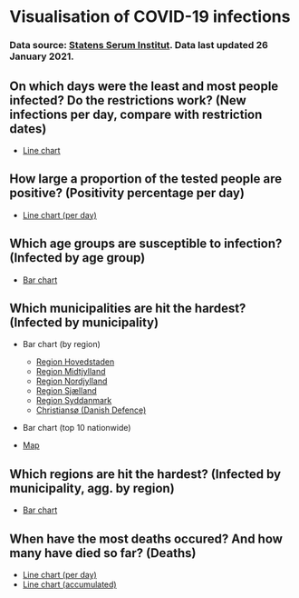 # Visualisation of COVID-19 infections

### Data source: [Statens Serum Institut](https://covid19.ssi.dk/overvagningsdata). Data last updated 26 January 2021.

## On which days were the least and most people infected? Do the restrictions work? (New infections per day, compare with restriction dates)

- [Line chart](Visualisations/cases_line_plot.html)

## How large a proportion of the tested people are positive? (Positivity percentage per day)

- [Line chart (per day)](Visualisations/positivity_percentage_line_plot.html)

## Which age groups are susceptible to infection? (Infected by age group)

- [Bar chart](Visualisations/age_cases_bar_plot.html)

## Which municipalities are hit the hardest? (Infected by municipality)

- Bar chart (by region)
	- [Region Hovedstaden](Visualisations/overall_incidence_bar_plot_Hovedstaden.html)
	- [Region Midtjylland](Visualisations/overall_incidence_bar_plot_Midtjylland.html)
	- [Region Nordjylland](Visualisations/overall_incidence_bar_plot_Nordjylland.html)
	- [Region Sjælland](Visualisations/overall_incidence_bar_plot_Sjælland.html)
	- [Region Syddanmark](Visualisations/overall_incidence_bar_plot_Syddanmark.html)
	- [Christiansø (Danish Defence)](Visualisations/overall_incidence_bar_plot_Christiansø.html)

- Bar chart (top 10 nationwide)

- [Map](Visualisations/overall_incidence_map.html)

## Which regions are hit the hardest? (Infected by municipality, agg. by region)

- [Bar chart](Visualisations/overall_incidence_bar_plot_all.html)

## When have the most deaths occured? And how many have died so far? (Deaths)

- [Line chart (per day)](Visualisations/deaths_line_plot.html)
- [Line chart (accumulated)](Visualisations/cumulated_deaths_line_plot.html)
